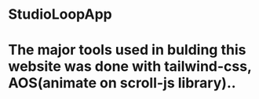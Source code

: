 # StudioLoopApp
# The major tools used in bulding this website was done with tailwind-css, AOS(animate on scroll-js library)..